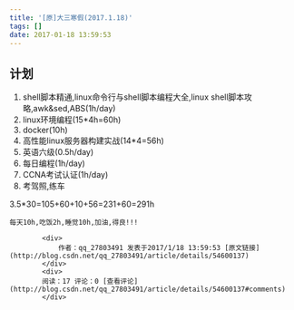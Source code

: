```yaml
---
title: '[原]大三寒假(2017.1.18)'
tags: []
date: 2017-01-18 13:59:53
---
```


## 计划

1.  shell脚本精通,linux命令行与shell脚本编程大全,linux shell脚本攻略,awk&amp;sed,ABS(1h/day)
2.  linux环境编程(15*4h=60h)
3.  docker(10h)
4.  高性能linux服务器构建实战(14*4=56h)
5.  英语六级(0.5h/day)
6.  每日编程(1h/day)
7.  CCNA考试认证(1h/day)
8.  考驾照,练车

3.5*30=105+60+10+56=231+60=291h

    每天10h,吃饭2h,睡觉10h,加油,得良!!!

            <div>
                作者：qq_27803491 发表于2017/1/18 13:59:53 [原文链接](http://blog.csdn.net/qq_27803491/article/details/54600137)
            </div>
            <div>
            阅读：17 评论：0 [查看评论](http://blog.csdn.net/qq_27803491/article/details/54600137#comments)
            </div>